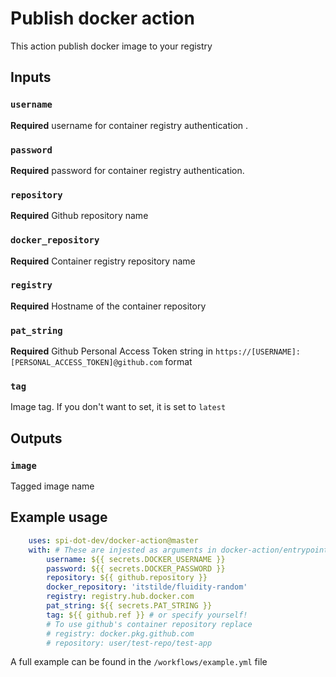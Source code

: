 # Publish docker action

This action publish docker image to your registry

## Inputs

### `username`
**Required** username for container registry authentication .

### `password`
**Required** password for container registry authentication.

### `repository`
**Required** Github repository name 

### `docker_repository`
**Required** Container registry repository name 

### `registry`
**Required** Hostname of the container repository

### `pat_string`
**Required** Github Personal Access Token string in `https://[USERNAME]:[PERSONAL_ACCESS_TOKEN]@github.com` format 

### `tag`
Image tag. If you don't want to set, it is set to `latest`

## Outputs

### `image`
Tagged image name

## Example usage 

```yaml
    uses: spi-dot-dev/docker-action@master 
    with: # These are injested as arguments in docker-action/entrypoint.sh
        username: ${{ secrets.DOCKER_USERNAME }} 
        password: ${{ secrets.DOCKER_PASSWORD }}
        repository: ${{ github.repository }} 
        docker_repository: 'itstilde/fluidity-random'
        registry: registry.hub.docker.com 
        pat_string: ${{ secrets.PAT_STRING }}
        tag: ${{ github.ref }} # or specify yourself!
        # To use github's container repository replace
        # registry: docker.pkg.github.com
        # repository: user/test-repo/test-app
```
A full example can be found in the  `/workflows/example.yml` file